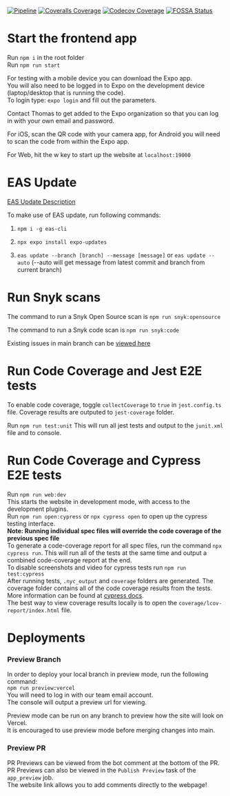 [![Pipeline](https://github.com/SudoKuru/Frontend/actions/workflows/pipeline.yml/badge.svg?branch=main)](https://github.com/SudoKuru/Frontend/actions/workflows/pipeline.yml)
[![Coveralls Coverage](https://coveralls.io/repos/github/SudoKuru/Frontend/badge.svg?branch=main)](https://coveralls.io/github/SudoKuru/Frontend?branch=main)
[![Codecov Coverage](https://codecov.io/gh/SudoKuru/Frontend/graph/badge.svg?token=XQSTKPTBFF)](https://codecov.io/gh/SudoKuru/Frontend)
[![FOSSA Status](https://app.fossa.com/api/projects/git%2Bgithub.com%2FSudoKuru%2FFrontend.svg?type=shield&issueType=license)](https://app.fossa.com/projects/git%2Bgithub.com%2FSudoKuru%2FFrontend?ref=badge_shield&issueType=license)

# Start the frontend app

Run `npm i` in the root folder  
Run `npm run start`

For testing with a mobile device you can download the Expo app.  
You will also need to be logged in to Expo on the development device (laptop/desktop that is running the code).  
To login type: `expo login` and fill out the parameters.

Contact Thomas to get added to the Expo organization so that you can log in with your own email and password.

For iOS, scan the QR code with your camera app, for Android you will need to scan the code from within the Expo app.

For Web, hit the w key to start up the website at `localhost:19000`

# EAS Update

[EAS Update Description](https://docs.expo.dev/eas-update/how-it-works/)

To make use of EAS update, run following commands:

1. `npm i -g eas-cli`

2. `npx expo install expo-updates`

3. `eas update --branch [branch] --message [message]` or `eas update --auto` (--auto will get message from latest commit and branch from current branch)

# Run Snyk scans

The command to run a Snyk Open Source scan is `npm run snyk:opensource`

The command to run a Snyk code scan is `npm run snyk:code`

Existing issues in main branch can be [viewed here](https://app.snyk.io/org/sudokuru)

# Run Code Coverage and Jest E2E tests

To enable code coverage, toggle `collectCoverage` to `true` in `jest.config.ts` file. Coverage results are outputed to `jest-coverage` folder.

Run `npm run test:unit`
This will run all jest tests and output to the `junit.xml` file and to console.

# Run Code Coverage and Cypress E2E tests

Run `npm run web:dev`  
This starts the website in development mode, with access to the development plugins.  
Run `npm run open:cypress` or `npx cypress open` to open up the cypress testing interface.  
**Note: Running individual spec files will override the code coverage of the previous spec file**  
To generate a code-coverage report for all spec files, run the command `npx cypress run`. This will run all of the tests at the same time and output a combined code-coverage report at the end.  
To disable screenshots and video for cypress tests run `npm run test:cypress`  
After running tests, `.nyc_output` and `coverage` folders are generated. The coverage folder contains all of the code coverage results from the tests.  
More information can be found at [cypress docs](https://github.com/cypress-io/code-coverage).  
The best way to view coverage results locally is to open the `coverage/lcov-report/index.html` file.

# Deployments

### Preview Branch

In order to deploy your local branch in preview mode, run the following command:  
`npm run preview:vercel`  
You will need to log in with our team email account.  
The console will output a preview url for viewing.

Preview mode can be run on any branch to preview how the site will look on Vercel.  
It is encouraged to use preview mode before merging changes into main.

### Preview PR

PR Previews can be viewed from the bot comment at the bottom of the PR.
PR Previews can also be viewed in the `Publish Preview` task of the `app_preview` job.  
The website link allows you to add comments directly to the webpage!
